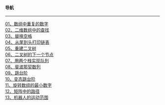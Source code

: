 #### 导航
***
[01、数组中重复的数字](https://github.com/DjangoLe/jianzhioffer--Java/blob/master/剑指offer/01、找出数组中重复的数字.md)<br/>
[02、二维数组中的查找](https://github.com/DjangoLe/jianzhioffer--Java/blob/master/剑指offer/02、二维数组中的查找.md)<br/>
[03、替换空格](https://github.com/DjangoLe/jianzhioffer--Java/blob/master/剑指offer/03、替换空格.md)<br/>
[04、从尾到头打印链表](https://github.com/DjangoLe/jianzhioffer--Java/blob/master/剑指offer/04、从尾到头打印链表.md)<br/>
[05、重建二叉树](https://github.com/DjangoLe/jianzhioffer--Java/blob/master/剑指offer/05、重建二叉树.md)<br/>
[06、二叉树的下一个节点](https://github.com/DjangoLe/jianzhioffer--Java/blob/master/剑指offer/06、二叉树的下一个节点.md)<br/>
[07、用两个栈实现队列](https://github.com/DjangoLe/jianzhioffer--Java/blob/master/剑指offer/07、用两个栈实现队列.md)<br/>
[08、斐波那契数列](https://github.com/DjangoLe/jianzhioffer--Java/blob/master/剑指offer/08、斐波那契数列.md)<br/>
[09、跳台阶](https://github.com/DjangoLe/jianzhioffer--Java/blob/master/剑指offer/09、跳台阶.md)<br/>
[10、变态跳台阶](https://github.com/DjangoLe/jianzhioffer--Java/blob/master/剑指offer/10、变态跳台阶.md)<br/>
[11、旋转数组的最小数字](https://github.com/DjangoLe/jianzhioffer--Java/blob/master/剑指offer/11、旋转数组的最小数字.md)<br/>
[12、矩阵中的路径](https://github.com/DjangoLe/jianzhioffer--Java/blob/master/剑指offer/12、矩阵中的路径.md)<br/>
[13、机器人的运动范围](https://github.com/DjangoLe/jianzhioffer--Java/blob/master/剑指offer/13、机器人的运动范围.md)<br/>




